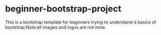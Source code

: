 # beginner-bootstrap-project
This is a bootstrap template for beginners trying to understand d basics of bootstrap.Note:all images and logos are not mine
